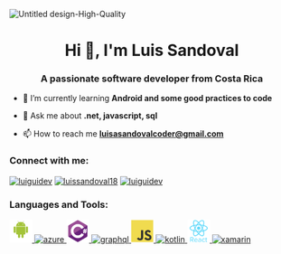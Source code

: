 
![Untitled design-High-Quality](https://user-images.githubusercontent.com/79773016/113497890-41e61d00-94c5-11eb-8489-c75e0bdf950f.jpg)


<h1 align="center">Hi 👋, I'm Luis Sandoval</h1>
<h3 align="center">A passionate software developer from Costa Rica</h3>

- 🌱 I’m currently learning **Android and some good practices to code**

- 💬 Ask me about **.net, javascript, sql**

- 📫 How to reach me **luisasandovalcoder@gmail.com**

<h3 align="left">Connect with me:</h3>
<p align="left">
<a href="https://twitter.com/luiguidev" target="blank"><img align="center" src="https://cdn.jsdelivr.net/npm/simple-icons@3.0.1/icons/twitter.svg" alt="luiguidev" height="30" width="40" /></a>
<a href="https://linkedin.com/in/luissandoval18" target="blank"><img align="center" src="https://cdn.jsdelivr.net/npm/simple-icons@3.0.1/icons/linkedin.svg" alt="luissandoval18" height="30" width="40" /></a>
<a href="https://kaggle.com/luiguidev" target="blank"><img align="center" src="https://cdn.jsdelivr.net/npm/simple-icons@3.0.1/icons/kaggle.svg" alt="luiguidev" height="30" width="40" /></a>
</p>

<h3 align="left">Languages and Tools:</h3>
<p align="left"> <a href="https://developer.android.com" target="_blank"> <img src="https://raw.githubusercontent.com/devicons/devicon/master/icons/android/android-original-wordmark.svg" alt="android" width="40" height="40"/> </a> <a href="https://azure.microsoft.com/en-in/" target="_blank"> <img src="https://www.vectorlogo.zone/logos/microsoft_azure/microsoft_azure-icon.svg" alt="azure" width="40" height="40"/> </a> <a href="https://www.w3schools.com/cs/" target="_blank"> <img src="https://raw.githubusercontent.com/devicons/devicon/master/icons/csharp/csharp-original.svg" alt="csharp" width="40" height="40"/> </a> <a href="https://graphql.org" target="_blank"> <img src="https://www.vectorlogo.zone/logos/graphql/graphql-icon.svg" alt="graphql" width="40" height="40"/> </a> <a href="https://developer.mozilla.org/en-US/docs/Web/JavaScript" target="_blank"> <img src="https://raw.githubusercontent.com/devicons/devicon/master/icons/javascript/javascript-original.svg" alt="javascript" width="40" height="40"/> </a> <a href="https://kotlinlang.org" target="_blank"> <img src="https://www.vectorlogo.zone/logos/kotlinlang/kotlinlang-icon.svg" alt="kotlin" width="40" height="40"/> </a> <a href="https://reactjs.org/" target="_blank"> <img src="https://raw.githubusercontent.com/devicons/devicon/master/icons/react/react-original-wordmark.svg" alt="react" width="40" height="40"/> </a> <a href="https://dotnet.microsoft.com/apps/xamarin" target="_blank"> <img src="https://raw.githubusercontent.com/detain/svg-logos/780f25886640cef088af994181646db2f6b1a3f8/svg/xamarin.svg" alt="xamarin" width="40" height="40"/> </a> </p>
